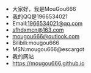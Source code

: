 - 大家好，我是MouGou666
- 我的QQ是1966534021
- Email:1966534021@qq.com
- sfhdxmcn@163.com
- mougou666@outlook.com
- Bilibili:mougou666
- MSN:mougou666@escargot
- 我的网站
- https://mougou666.github.io
